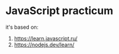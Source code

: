 # JavaScript practicum

it's based on:

1. https://learn.javascript.ru/
2. https://nodejs.dev/learn/
